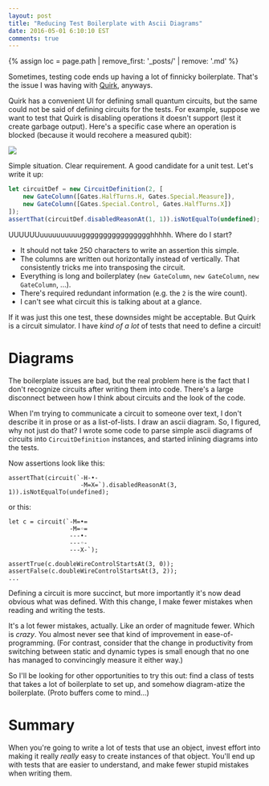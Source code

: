 ```yaml
---
layout: post
title: "Reducing Test Boilerplate with Ascii Diagrams"
date: 2016-05-01 6:10:10 EST
comments: true
---
```


{% assign loc = page.path | remove_first: '_posts/' | remove: '.md' %}

Sometimes, testing code ends up having a lot of finnicky boilerplate.
That's the issue I was having with [Quirk](https://github.com/Strilanc/Quirk), anyways.

Quirk has a convenient UI for defining small quantum circuits, but the same could not be said of defining circuits for the tests.
For example, suppose we want to test that Quirk is disabling operations it doesn't support (lest it create garbage output).
Here's a specific case where an operation is blocked (because it would recohere a measured qubit):

<img src="/assets/{{ loc }}/circuit-with-disabled-operation.png" style="max-width: 200px;"/>

Simple situation.
Clear requirement.
A good candidate for a unit test.
Let's write it up:


```javascript
let circuitDef = new CircuitDefinition(2, [
    new GateColumn([Gates.HalfTurns.H, Gates.Special.Measure]),
    new GateColumn([Gates.Special.Control, Gates.HalfTurns.X])
]);
assertThat(circuitDef.disabledReasonAt(1, 1)).isNotEqualTo(undefined);
```

UUUUUUuuuuuuuuuugggggggggggggggghhhhh.
Where do I start?

- It should not take 250 characters to write an assertion this simple.
- The columns are written out horizontally instead of vertically.
That consistently tricks me into transposing the circuit.
- Everything is long and boilerplatey (`new GateColumn`, `new GateColumn`, `new GateColumn`, ...).
- There's required redundant information (e.g. the `2` is the wire count).
- I can't see what circuit this is talking about at a glance.

If it was just this one test, these downsides might be acceptable.
But Quirk is a circuit simulator.
I have *kind of a lot* of tests that need to define a circuit!

# Diagrams

The boilerplate issues are bad, but the real problem here is the fact that I don't recognize circuits after writing them into code.
There's a large disconnect between how I think about circuits and the look of the code.

When I'm trying to communicate a circuit to someone over text, I don't describe it in prose or as a list-of-lists.
I draw an ascii diagram.
So, I figured, why not just do that?
I wrote some code to parse simple ascii diagrams of circuits into `CircuitDefinition` instances, and started inlining diagrams into the tests.

Now assertions look like this:

```
assertThat(circuit(`-H-•-
                    -M=X=`).disabledReasonAt(3, 1)).isNotEqualTo(undefined);
```

or this:

```
let c = circuit(`-M=•=
                 -M=◦=
                 ---•-
                 ---◦-
                 ---X-`);

assertTrue(c.doubleWireControlStartsAt(3, 0));
assertFalse(c.doubleWireControlStartsAt(3, 2));
...
```

Defining a circuit is more succinct, but more importantly it's now dead obvious what was defined.
With this change, I make fewer mistakes when reading and writing the tests.

It's a lot fewer mistakes, actually.
Like an order of magnitude fewer.
Which is *crazy*.
You almost never see that kind of improvement in ease-of-programming.
(For contrast, consider that the change in productivity from switching between static and dynamic types is small enough that no one has managed to convincingly measure it either way.)

So I'll be looking for other opportunities to try this out: find a class of tests that takes a lot of boilerplate to set up, and somehow diagram-atize the boilerplate.
(Proto buffers come to mind...)

# Summary

When you're going to write a lot of tests that use an object, invest effort into making it really *really* easy to create instances of that object.
You'll end up with tests that are easier to understand, and make fewer stupid mistakes when writing them.

